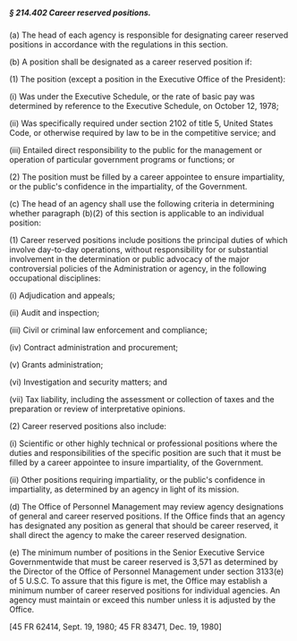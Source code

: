 ##### § 214.402 Career reserved positions. #####

(a) The head of each agency is responsible for designating career reserved positions in accordance with the regulations in this section.

(b) A position shall be designated as a career reserved position if:

(1) The position (except a position in the Executive Office of the President):

(i) Was under the Executive Schedule, or the rate of basic pay was determined by reference to the Executive Schedule, on October 12, 1978;

(ii) Was specifically required under section 2102 of title 5, United States Code, or otherwise required by law to be in the competitive service; and

(iii) Entailed direct responsibility to the public for the management or operation of particular government programs or functions; or

(2) The position must be filled by a career appointee to ensure impartiality, or the public's confidence in the impartiality, of the Government.

(c) The head of an agency shall use the following criteria in determining whether paragraph (b)(2) of this section is applicable to an individual position:

(1) Career reserved positions include positions the principal duties of which involve day-to-day operations, without responsibility for or substantial involvement in the determination or public advocacy of the major controversial policies of the Administration or agency, in the following occupational disciplines:

(i) Adjudication and appeals;

(ii) Audit and inspection;

(iii) Civil or criminal law enforcement and compliance;

(iv) Contract administration and procurement;

(v) Grants administration;

(vi) Investigation and security matters; and

(vii) Tax liability, including the assessment or collection of taxes and the preparation or review of interpretative opinions.

(2) Career reserved positions also include:

(i) Scientific or other highly technical or professional positions where the duties and responsibilities of the specific position are such that it must be filled by a career appointee to insure impartiality, of the Government.

(ii) Other positions requiring impartiality, or the public's confidence in impartiality, as determined by an agency in light of its mission.

(d) The Office of Personnel Management may review agency designations of general and career reserved positions. If the Office finds that an agency has designated any position as general that should be career reserved, it shall direct the agency to make the career reserved designation.

(e) The minimum number of positions in the Senior Executive Service Governmentwide that must be career reserved is 3,571 as determined by the Director of the Office of Personnel Management under section 3133(e) of 5 U.S.C. To assure that this figure is met, the Office may establish a minimum number of career reserved positions for individual agencies. An agency must maintain or exceed this number unless it is adjusted by the Office.

[45 FR 62414, Sept. 19, 1980; 45 FR 83471, Dec. 19, 1980]